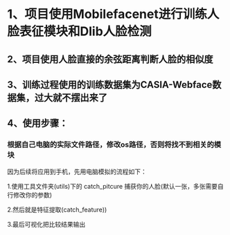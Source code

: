 # 1、项目使用Mobilefacenet进行训练人脸表征模块和Dlib人脸检测

## 2、项目使用人脸直接的余弦距离判断人脸的相似度

## 3、训练过程使用的训练数据集为CASIA-Webface数据集，过大就不摆出来了

## 4、使用步骤：

### 根据自己电脑的实际文件路径，修改os路径，否则将找不到相关的模块

因为后续将应用到手机，先用电脑模拟的流程如下：

1.使用工具文件夹(utils)下的 catch_pitcure 捕获你的人脸(默认一张，多张需要自行修改你的参数)

2.然后就是特征提取(catch_feature))

3.最后可视化把比较结果输出
